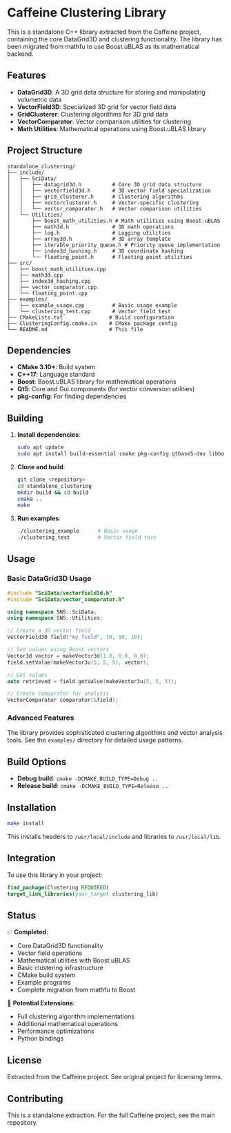 # Caffeine Clustering Library

This is a standalone C++ library extracted from the Caffeine project, containing the core DataGrid3D and clustering functionality. The library has been migrated from mathfu to use Boost.uBLAS as its mathematical backend.

## Features

- **DataGrid3D**: A 3D grid data structure for storing and manipulating volumetric data
- **VectorField3D**: Specialized 3D grid for vector field data
- **GridClusterer**: Clustering algorithms for 3D grid data
- **VectorComparator**: Vector comparison utilities for clustering
- **Math Utilities**: Mathematical operations using Boost.uBLAS library

## Project Structure

```
standalone_clustering/
├── include/
│   ├── SciData/
│   │   ├── datagrid3d.h          # Core 3D grid data structure
│   │   ├── vectorfield3d.h       # 3D vector field specialization
│   │   ├── grid_clusterer.h      # Clustering algorithms
│   │   ├── vectorclusterer.h     # Vector-specific clustering
│   │   └── vector_comparator.h   # Vector comparison utilities
│   └── Utilities/
│       ├── boost_math_utilities.h # Math utilities using Boost.uBLAS
│       ├── math3d.h              # 3D math operations
│       ├── log.h                 # Logging utilities
│       ├── array3d.h             # 3D array template
│       ├── iterable_priority_queue.h # Priority queue implementation
│       ├── index3d_hashing.h     # 3D coordinate hashing
│       └── floating_point.h      # Floating point utilities
├── src/
│   ├── boost_math_utilities.cpp
│   ├── math3d.cpp
│   ├── index3d_hashing.cpp
│   ├── vector_comparator.cpp
│   └── floating_point.cpp
├── examples/
│   ├── example_usage.cpp         # Basic usage example
│   └── clustering_test.cpp       # Vector field test
├── CMakeLists.txt               # Build configuration
├── ClusteringConfig.cmake.in    # CMake package config
└── README.md                    # This file
```

## Dependencies

- **CMake 3.10+**: Build system
- **C++17**: Language standard
- **Boost**: Boost.uBLAS library for mathematical operations
- **Qt5**: Core and Gui components (for vector conversion utilities)
- **pkg-config**: For finding dependencies

## Building

1. **Install dependencies**:
   ```bash
   sudo apt update
   sudo apt install build-essential cmake pkg-config qtbase5-dev libboost-all-dev
   ```

2. **Clone and build**:
   ```bash
   git clone <repository>
   cd standalone_clustering
   mkdir build && cd build
   cmake ..
   make
   ```

3. **Run examples**:
   ```bash
   ./clustering_example      # Basic usage
   ./clustering_test         # Vector field test
   ```

## Usage

### Basic DataGrid3D Usage

```cpp
#include "SciData/vectorfield3d.h"
#include "SciData/vector_comparator.h"

using namespace SNS::SciData;
using namespace SNS::Utilities;

// Create a 3D vector field
VectorField3D field("my_field", 10, 10, 10);

// Set values using Boost vectors
Vector3d vector = makeVector3d(1.0, 0.0, 0.0);
field.setValue(makeVector3u(5, 5, 5), vector);

// Get values
auto retrieved = field.getValue(makeVector3u(5, 5, 5));

// Create comparator for analysis
VectorComparator comparator(&field);
```

### Advanced Features

The library provides sophisticated clustering algorithms and vector analysis tools. See the `examples/` directory for detailed usage patterns.

## Build Options

- **Debug build**: `cmake -DCMAKE_BUILD_TYPE=Debug ..`
- **Release build**: `cmake -DCMAKE_BUILD_TYPE=Release ..`

## Installation

```bash
make install
```

This installs headers to `/usr/local/include` and libraries to `/usr/local/lib`.

## Integration

To use this library in your project:

```cmake
find_package(Clustering REQUIRED)
target_link_libraries(your_target clustering_lib)
```

## Status

✅ **Completed**:
- Core DataGrid3D functionality
- Vector field operations
- Mathematical utilities with Boost.uBLAS
- Basic clustering infrastructure
- CMake build system
- Example programs
- Complete migration from mathfu to Boost

📝 **Potential Extensions**:
- Full clustering algorithm implementations
- Additional mathematical operations
- Performance optimizations
- Python bindings

## License

Extracted from the Caffeine project. See original project for licensing terms.

## Contributing

This is a standalone extraction. For the full Caffeine project, see the main repository.
